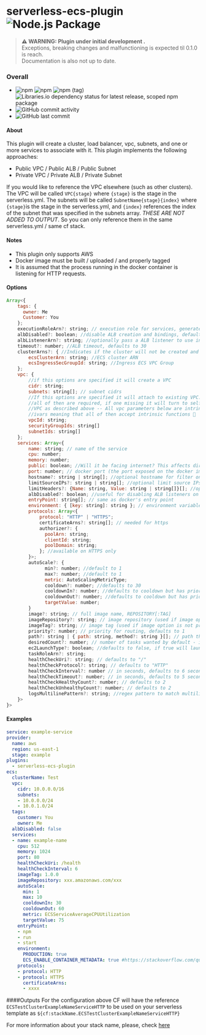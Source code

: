 # serverless-ecs-plugin ![Node.js Package](https://github.com/hybridless/serverless-ecs-plugin/workflows/Node.js%20Package/badge.svg)

> **⚠ WARNING: Plugin under initial development .**  
> Exceptions, breaking changes and malfunctioning is expected til 0.1.0 is reach. \
> Documentation is also not up to date.

### Overall

- ![npm](https://img.shields.io/npm/dy/@hybridless/serverless-ecs-plugin) ![npm](https://img.shields.io/npm/v/@hybridless/serverless-ecs-plugin) ![npm (tag)](https://img.shields.io/npm/v/@hybridless/serverless-ecs-plugin/latest) ![Libraries.io dependency status for latest release, scoped npm package](https://img.shields.io/librariesio/release/npm/@hybridless/serverless-ecs-plugin)
- ![GitHub commit activity](http://img.shields.io/github/commit-activity/m/hybridless/serverless-ecs-plugin)
- ![GitHub last commit](http://img.shields.io/github/last-commit/hybridless/serverless-ecs-plugin)

#### About
This plugin will create a cluster, load balancer, vpc, subnets, and one or more services to associate with it. This plugin implements the following approaches:

- Public VPC / Public ALB / Public Subnet 
- Private VPC / Private ALB / Private Subnet

If you would like to reference the VPC elsewhere (such as other clusters). The VPC will be called `VPC{stage}` where `{stage}` is the stage in the serverless.yml. The subnets will be called `SubnetName{stage}{index}` where `{stage}`is the stage in the serverless.yml, and `{index}` references the index of the subnet that was specified in the subnets array. *THESE ARE NOT ADDED TO OUTPUT*. So you can only reference them in the same serverless.yml / same cf stack.

#### Notes
- This plugin only supports AWS
- Docker image must be built / uploaded / and properly tagged
- It is assumed that the process running in the docker container is listening for HTTP requests.

#### Options
```javascript
Array<{
    tags: {
      owner: Me
      Customer: You
    };
    executionRoleArn?: string; // execution role for services, generated if not specified
    albDisabled?: boolean; //disable ALB creation and bindings, default to false. Usefull for long running processes
    albListenerArn?: string; //optionally pass a ALB listener to use instead of create an ALB + listener -- carefull with ports, they must be the same pf the listener
    timeout?: number; //ALB timeout, defaults to 30
    clusterArns?: { //Indicates if the cluster will not be created and an shared ECS cluster should be used instead
        ecsClusterArn: string; //ECS cluster ARN
        ecsIngressSecGroupId: string; //Ingress ECS VPC Group 
    };
    vpc: {
        //if this options are specified it will create a VPC
        cidr: string;
        subnets: string[]; // subnet cidrs
        //If this options are specified it will attach to existing VPC.
        //all of then are required, if one missing it will turn to self-created 
        //VPC as described above -- All vpc parameters below are intrinsic safe 
        //ivars meaning that all of then accept intrinsic functions 💪
        vpcId: string;
        securityGroupIds: string[]
        subnetIds: string[]
    };
    services: Array<{
        name: string; // name of the service
        cpu: number;
        memory: number;
        public: boolean; //Will it be facing internet? This affects directly what security groups will be auto created
        port: number; // docker port (the port exposed on the docker image) - if not specified random port will be used (usefull for EC2 task types or busy private subnets where new services (and **re-deployments**) are allowed to have random listener ports)
        hostname?: string | string[]; //optional hostname for filter on ALB 
        limitSourceIPs?: string | string[]; //optional limit source IPs on ALB (only request made by the specified source IPs are allowed)
        limitHeaders?: {Name: string, Value: string | string[]}[]; //optional limit headers on ALB (only requests made with the specified headers are allowed)
        albDisabled?: boolean; //useful for disabling ALB listeners on a cluster that has ALB and more tasks with ALB enabled
        entryPoint: string[]; // same as docker's entry point
        environment: { [key: string]: string }; // environment variables passed to docker container
        protocols: Array<{
            protocol: "HTTP" | "HTTPS";
            certificateArns?: string[]; // needed for https
            authorizer?: {
              poolArn: string;
              clientId: string;
              poolDomain: string;
            }; //available on HTTPS only
        }>;
        autoScale?: {
              min?: number; //default to 1
              max?: number; //default to 1
              metric: AutoScalingMetricType;
              cooldown?: number; //defaults to 30
              cooldownIn?: number; //defaults to cooldown but has priority over it
              cooldownOut?: number; //defaults to cooldown but has priority over it
              targetValue: number;
        }
        image?: string; // full image name, REPOSITORY[:TAG]
        imageRepository?: string; // image repository (used if image option is not provided)
        imageTag?: string; // image tag (used if image option is not provided)
        priority?: number; // priority for routing, defaults to 1
        path?: string | { path: string, method?: string }[]; // path the LB should send traffic to, defaults '*' (everything) - keywords 'ANY' and '*' are allowed on method
        desiredCount?: number; // number of tasks wanted by default - if not specified defaults to 1
        ec2LaunchType?: boolean; //defaults to false, if true will launch task into EC2
        taskRoleArn?: string;
        healthCheckUri?: string; // defaults to "/"
        healthCheckProtocol?: string; // defaults to "HTTP"
        healthCheckInterval?: number // in seconds, defaults to 6 seconds
        healthCheckTimeout?: number; // in seconds, defaults to 5 seconds
        healthCheckHealthyCount?: number; // defaults to 2
        healthCheckUnhealthyCount?: number; // defaults to 2
        logsMultilinePattern?: string; //regex pattern to match multiline logs (useful for js objects for example)
    }>
}>
```

#### Examples
```yaml
service: example-service
provider:
  name: aws
  region: us-east-1
  stage: example
plugins:
  - serverless-ecs-plugin
ecs:
  clusterName: Test
  vpc:
    cidr: 10.0.0.0/16
    subnets:
    - 10.0.0.0/24
    - 10.0.1.0/24
  tags:
    customer: You
    owner: Me
  albDisabled: false
  services:
  - name: example-name
    cpu: 512
    memory: 1024
    port: 80
    healthCheckUri: /health
    healthCheckInterval: 6
    imageTag: 1.0.0
    imageRepository: xxx.amazonaws.com/xxx
    autoScale:
      min: 1
      max: 10
      cooldownIn: 30
      cooldownOut: 60
      metric: ECSServiceAverageCPUUtilization
      targetValue: 75
    entryPoint:
    - npm
    - run
    - start
    environment:
      PRODUCTION: true
      ECS_ENABLE_CONTAINER_METADATA: true #https://stackoverflow.com/questions/48819809/how-to-get-task-id-from-within-ecs-container
    protocols:
    - protocol: HTTP
    - protocol: HTTPS
      certificateArns:
      - xxxx

```

####Outputs
  For the configuration above CF will have the reference `ECSTestClusterExampleNameServiceHTTP` to be used on your serverless template as `${cf:stackName.ECSTestClusterExampleNameServiceHTTP}`

  For more information about your stack name, please, check [here][1] 
  
  [1]: https://serverless.com/framework/docs/providers/aws/guide/variables#reference-cloudformation-outputs

